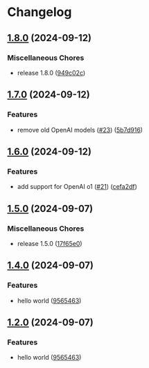 # Changelog

## [1.8.0](https://github.com/opendigitalteam/aitoolkit/compare/complete-v1.7.0...complete-v1.8.0) (2024-09-12)


### Miscellaneous Chores

* release 1.8.0 ([949c02c](https://github.com/opendigitalteam/aitoolkit/commit/949c02c566f825f8256f709e1c486abeb356ef5c))

## [1.7.0](https://github.com/opendigitalteam/aitoolkit/compare/complete-v1.6.0...complete-v1.7.0) (2024-09-12)


### Features

* remove old OpenAI models ([#23](https://github.com/opendigitalteam/aitoolkit/issues/23)) ([5b7d916](https://github.com/opendigitalteam/aitoolkit/commit/5b7d91668f340b71a8352de86878415080dafd8a))

## [1.6.0](https://github.com/opendigitalteam/aitoolkit/compare/complete-v1.5.0...complete-v1.6.0) (2024-09-12)


### Features

* add support for OpenAI o1 ([#21](https://github.com/opendigitalteam/aitoolkit/issues/21)) ([cefa2df](https://github.com/opendigitalteam/aitoolkit/commit/cefa2df5ab1b5da02a2f9abd98e856f72e0079be))

## [1.5.0](https://github.com/opendigitalteam/aitoolkit/compare/complete-v1.4.0...complete-v1.5.0) (2024-09-07)


### Miscellaneous Chores

* release 1.5.0 ([17f65e0](https://github.com/opendigitalteam/aitoolkit/commit/17f65e0d557e83a628a80ec1a2ce64822d1d6d61))

## [1.4.0](https://github.com/opendigitalteam/aitoolkit/compare/complete-v1.3.0...complete-v1.4.0) (2024-09-07)


### Features

* hello world ([9565463](https://github.com/opendigitalteam/aitoolkit/commit/9565463ceb547e9f91fa6b41b911dc7b2eb06768))

## [1.2.0](https://github.com/opendigitalteam/aitoolkit/compare/complete-v1.1.0...complete-v1.2.0) (2024-09-07)


### Features

* hello world ([9565463](https://github.com/opendigitalteam/aitoolkit/commit/9565463ceb547e9f91fa6b41b911dc7b2eb06768))
